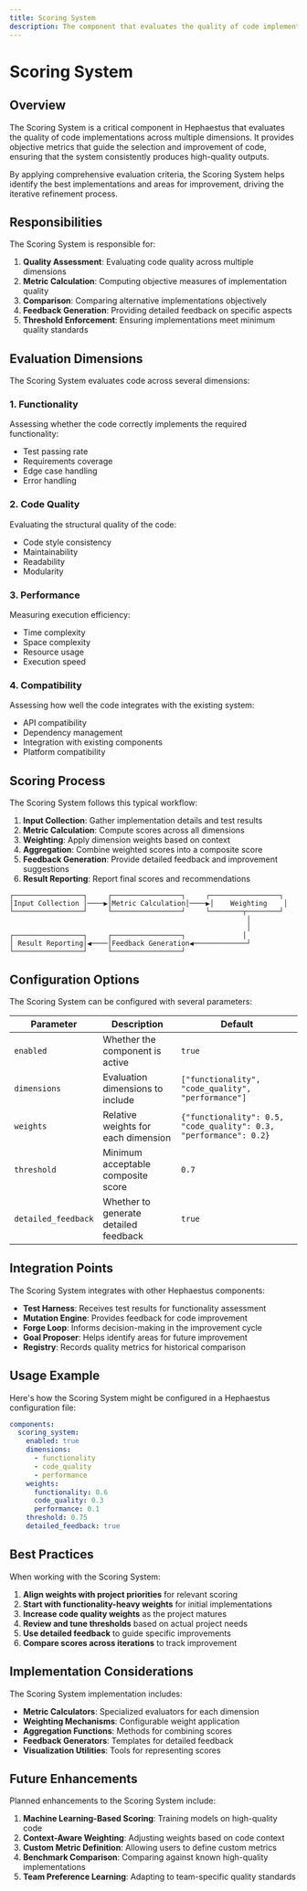 ```yaml
---
title: Scoring System
description: The component that evaluates the quality of code implementations in Hephaestus
---
```


# Scoring System

## Overview

The Scoring System is a critical component in Hephaestus that evaluates the quality of code implementations across multiple dimensions. It provides objective metrics that guide the selection and improvement of code, ensuring that the system consistently produces high-quality outputs.

By applying comprehensive evaluation criteria, the Scoring System helps identify the best implementations and areas for improvement, driving the iterative refinement process.

## Responsibilities

The Scoring System is responsible for:

1. **Quality Assessment**: Evaluating code quality across multiple dimensions
2. **Metric Calculation**: Computing objective measures of implementation quality
3. **Comparison**: Comparing alternative implementations objectively
4. **Feedback Generation**: Providing detailed feedback on specific aspects
5. **Threshold Enforcement**: Ensuring implementations meet minimum quality standards

## Evaluation Dimensions

The Scoring System evaluates code across several dimensions:

### 1. Functionality

Assessing whether the code correctly implements the required functionality:
- Test passing rate
- Requirements coverage
- Edge case handling
- Error handling

### 2. Code Quality

Evaluating the structural quality of the code:
- Code style consistency
- Maintainability
- Readability
- Modularity

### 3. Performance

Measuring execution efficiency:
- Time complexity
- Space complexity
- Resource usage
- Execution speed

### 4. Compatibility

Assessing how well the code integrates with the existing system:
- API compatibility
- Dependency management
- Integration with existing components
- Platform compatibility

## Scoring Process

The Scoring System follows this typical workflow:

1. **Input Collection**: Gather implementation details and test results
2. **Metric Calculation**: Compute scores across all dimensions
3. **Weighting**: Apply dimension weights based on context
4. **Aggregation**: Combine weighted scores into a composite score
5. **Feedback Generation**: Provide detailed feedback and improvement suggestions
6. **Result Reporting**: Report final scores and recommendations

```
┌─────────────────┐     ┌─────────────────┐     ┌─────────────────┐
│Input Collection │────▶│Metric Calculation│────▶│    Weighting    │
└─────────────────┘     └─────────────────┘     └────────┬────────┘
                                                          │
                                                          │
┌─────────────────┐     ┌─────────────────┐              │
│ Result Reporting│◀────│Feedback Generation◀─────────────┘
└─────────────────┘     └─────────────────┘
```

## Configuration Options

The Scoring System can be configured with several parameters:

| Parameter | Description | Default |
|-----------|-------------|---------|
| `enabled` | Whether the component is active | `true` |
| `dimensions` | Evaluation dimensions to include | `["functionality", "code_quality", "performance"]` |
| `weights` | Relative weights for each dimension | `{"functionality": 0.5, "code_quality": 0.3, "performance": 0.2}` |
| `threshold` | Minimum acceptable composite score | `0.7` |
| `detailed_feedback` | Whether to generate detailed feedback | `true` |

## Integration Points

The Scoring System integrates with other Hephaestus components:

- **Test Harness**: Receives test results for functionality assessment
- **Mutation Engine**: Provides feedback for code improvement
- **Forge Loop**: Informs decision-making in the improvement cycle
- **Goal Proposer**: Helps identify areas for future improvement
- **Registry**: Records quality metrics for historical comparison

## Usage Example

Here's how the Scoring System might be configured in a Hephaestus configuration file:

```yaml
components:
  scoring_system:
    enabled: true
    dimensions:
      - functionality
      - code_quality
      - performance
    weights:
      functionality: 0.6
      code_quality: 0.3
      performance: 0.1
    threshold: 0.75
    detailed_feedback: true
```

## Best Practices

When working with the Scoring System:

1. **Align weights with project priorities** for relevant scoring
2. **Start with functionality-heavy weights** for initial implementations
3. **Increase code quality weights** as the project matures
4. **Review and tune thresholds** based on actual project needs
5. **Use detailed feedback** to guide specific improvements
6. **Compare scores across iterations** to track improvement

## Implementation Considerations

The Scoring System implementation includes:

- **Metric Calculators**: Specialized evaluators for each dimension
- **Weighting Mechanisms**: Configurable weight application
- **Aggregation Functions**: Methods for combining scores
- **Feedback Generators**: Templates for detailed feedback
- **Visualization Utilities**: Tools for representing scores

## Future Enhancements

Planned enhancements to the Scoring System include:

1. **Machine Learning-Based Scoring**: Training models on high-quality code
2. **Context-Aware Weighting**: Adjusting weights based on code context
3. **Custom Metric Definition**: Allowing users to define custom metrics
4. **Benchmark Comparison**: Comparing against known high-quality implementations
5. **Team Preference Learning**: Adapting to team-specific quality standards 